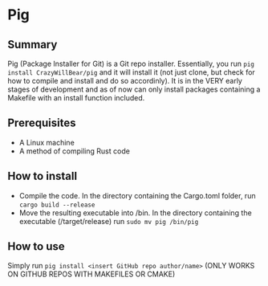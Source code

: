 # Pig

## Summary
Pig (Package Installer for Git) is a Git repo installer. Essentially, you run `pig install CrazyWillBear/pig` and it will install it (not just clone, but check for how to compile and install and do so accordinly). It is in the VERY early stages of development and as of now can only install packages containing a Makefile with an install function included.

## Prerequisites
- A Linux machine
- A method of compiling Rust code

## How to install
- Compile the code. In the directory containing the Cargo.toml folder, run `cargo build --release`
- Move the resulting executable into /bin. In the directory containing the executable (/target/release) run `sudo mv pig /bin/pig`

## How to use
Simply run `pig install <insert GitHub repo author/name>`
(ONLY WORKS ON GITHUB REPOS WITH MAKEFILES OR CMAKE)
